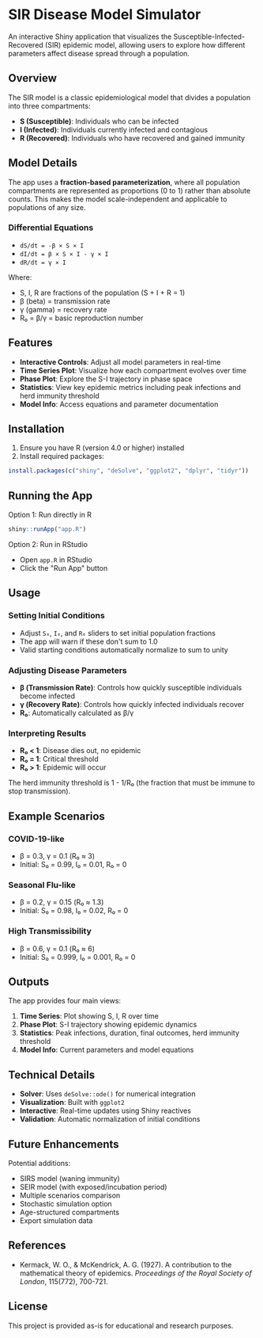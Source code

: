 # SIR Disease Model Simulator

An interactive Shiny application that visualizes the Susceptible-Infected-Recovered (SIR) epidemic model, allowing users to explore how different parameters affect disease spread through a population.

## Overview

The SIR model is a classic epidemiological model that divides a population into three compartments:
- **S (Susceptible)**: Individuals who can be infected
- **I (Infected)**: Individuals currently infected and contagious
- **R (Recovered)**: Individuals who have recovered and gained immunity

## Model Details

The app uses a **fraction-based parameterization**, where all population compartments are represented as proportions (0 to 1) rather than absolute counts. This makes the model scale-independent and applicable to populations of any size.

### Differential Equations

- `dS/dt = -β × S × I`
- `dI/dt = β × S × I - γ × I`
- `dR/dt = γ × I`

Where:
- S, I, R are fractions of the population (S + I + R = 1)
- β (beta) = transmission rate
- γ (gamma) = recovery rate
- R₀ = β/γ = basic reproduction number

## Features

- **Interactive Controls**: Adjust all model parameters in real-time
- **Time Series Plot**: Visualize how each compartment evolves over time
- **Phase Plot**: Explore the S-I trajectory in phase space
- **Statistics**: View key epidemic metrics including peak infections and herd immunity threshold
- **Model Info**: Access equations and parameter documentation

## Installation

1. Ensure you have R (version 4.0 or higher) installed
2. Install required packages:

```r
install.packages(c("shiny", "deSolve", "ggplot2", "dplyr", "tidyr"))
```

## Running the App

Option 1: Run directly in R
```r
shiny::runApp("app.R")
```

Option 2: Run in RStudio
- Open `app.R` in RStudio
- Click the "Run App" button

## Usage

### Setting Initial Conditions

- Adjust `S₀`, `I₀`, and `R₀` sliders to set initial population fractions
- The app will warn if these don't sum to 1.0
- Valid starting conditions automatically normalize to sum to unity

### Adjusting Disease Parameters

- **β (Transmission Rate)**: Controls how quickly susceptible individuals become infected
- **γ (Recovery Rate)**: Controls how quickly infected individuals recover
- **R₀**: Automatically calculated as β/γ

### Interpreting Results

- **R₀ < 1**: Disease dies out, no epidemic
- **R₀ = 1**: Critical threshold
- **R₀ > 1**: Epidemic will occur

The herd immunity threshold is 1 - 1/R₀ (the fraction that must be immune to stop transmission).

## Example Scenarios

### COVID-19-like
- β = 0.3, γ = 0.1 (R₀ ≈ 3)
- Initial: S₀ = 0.99, I₀ = 0.01, R₀ = 0

### Seasonal Flu-like
- β = 0.2, γ = 0.15 (R₀ ≈ 1.3)
- Initial: S₀ = 0.98, I₀ = 0.02, R₀ = 0

### High Transmissibility
- β = 0.6, γ = 0.1 (R₀ ≈ 6)
- Initial: S₀ = 0.999, I₀ = 0.001, R₀ = 0

## Outputs

The app provides four main views:

1. **Time Series**: Plot showing S, I, R over time
2. **Phase Plot**: S-I trajectory showing epidemic dynamics
3. **Statistics**: Peak infections, duration, final outcomes, herd immunity threshold
4. **Model Info**: Current parameters and model equations

## Technical Details

- **Solver**: Uses `deSolve::ode()` for numerical integration
- **Visualization**: Built with `ggplot2`
- **Interactive**: Real-time updates using Shiny reactives
- **Validation**: Automatic normalization of initial conditions

## Future Enhancements

Potential additions:
- SIRS model (waning immunity)
- SEIR model (with exposed/incubation period)
- Multiple scenarios comparison
- Stochastic simulation option
- Age-structured compartments
- Export simulation data

## References

- Kermack, W. O., & McKendrick, A. G. (1927). A contribution to the mathematical theory of epidemics. *Proceedings of the Royal Society of London*, 115(772), 700-721.

## License

This project is provided as-is for educational and research purposes.

